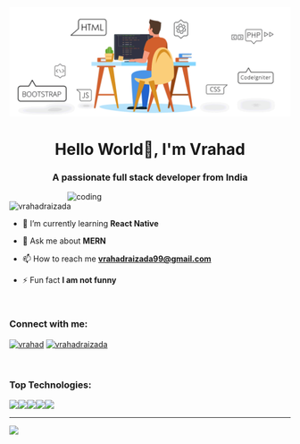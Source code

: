 ![Banner](https://github.com/vrahadraizada/vrahadraizada/blob/main/vr.gif)
<h1 align="center">Hello World👋, I'm Vrahad</h1>
<h3 align="center">A passionate full stack developer from India</h3>
<img align="right" width="400" alt="coding" src="https://pricode.io/wp-content/uploads/2019/04/gif-coder.gif" >

<p align="left"> <img src="https://komarev.com/ghpvc/?username=vrahadraizada&label=Profile%20views&color=0e75b6&style=flat" alt="vrahadraizada" /> </p>

- 🌱 I’m currently learning **React Native**

- 💬 Ask me about **MERN**

- 📫 How to reach me **vrahadraizada99@gmail.com**

- ⚡ Fun fact **I am not funny**

<br>

<h3 align="left">Connect with me:</h3>
<p align="left">
<a href="https://linkedin.com/in/vrahad" target="blank"><img align="center" src="https://raw.githubusercontent.com/rahuldkjain/github-profile-readme-generator/master/src/images/icons/Social/linked-in-alt.svg" alt="vrahad" height="30" width="40" /></a>
<a href="https://www.leetcode.com/vrahadraizada" target="blank"><img align="center" src="https://raw.githubusercontent.com/rahuldkjain/github-profile-readme-generator/master/src/images/icons/Social/leet-code.svg" alt="vrahadraizada" height="30" width="40" /></a>
</p>

<br>

<h3 align="left">Top Technologies:</h3>
<p>
<img align="left" src="https://img.shields.io/badge/javascript-%23323330.svg?style=for-the-badge&logo=javascript&logoColor=%23F7DF1E" />
<img align="left" src="https://img.shields.io/badge/typescript-%23007ACC.svg?style=for-the-badge&logo=typescript&logoColor=white" />
<img align="left" src="https://img.shields.io/badge/Linux-FCC624?style=for-the-badge&logo=linux&logoColor=black" />
<img align="left" src="https://img.shields.io/badge/react-%2320232a.svg?style=for-the-badge&logo=react&logoColor=%2361DAFB" />
<img align="left" src="https://img.shields.io/badge/node.js-6DA55F?style=for-the-badge&logo=node.js&logoColor=white" />
</p>
 
<br > <hr />

<p>
<!-- <img align="left" width="47%" src="https://github-readme-stats.vercel.app/api/top-langs/?username=vrahadraizada&layout=compact" /> -->
<img align="left" width="47%" src="https://github-readme-stats.vercel.app/api?username=vrahadraizada&show_icons=true&theme=radical" />
</p>
